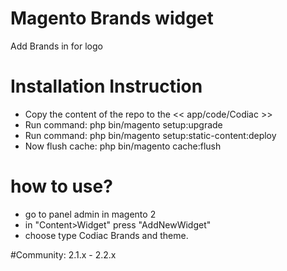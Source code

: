 # Magento Brands widget

  Add Brands in for logo



# Installation Instruction

- Copy the content of the repo to the << app/code/Codiac >>
- Run command: php bin/magento setup:upgrade
- Run command: php bin/magento setup:static-content:deploy
- Now flush cache: php bin/magento cache:flush

# how to use?
- go to panel admin in magento 2
- in "Content>Widget" press  "AddNewWidget"
- choose type Codiac Brands and theme.

#Community: 2.1.x - 2.2.x